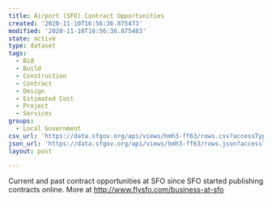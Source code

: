 ```yaml
---
title: Airport (SFO) Contract Opportunities
created: '2020-11-10T16:56:36.875473'
modified: '2020-11-10T16:56:36.875483'
state: active
type: dataset
tags:
  - Bid
  - Build
  - Construction
  - Contract
  - Design
  - Estimated Cost
  - Project
  - Services
groups:
  - Local Government
csv_url: 'https://data.sfgov.org/api/views/hmh3-ff63/rows.csv?accessType=DOWNLOAD'
json_url: 'https://data.sfgov.org/api/views/hmh3-ff63/rows.json?accessType=DOWNLOAD'
layout: post

---
```

Current and past contract opportunities at SFO since SFO started publishing contracts online. More at http://www.flysfo.com/business-at-sfo
